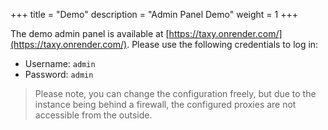 +++
title = "Demo"
description = "Admin Panel Demo"
weight = 1
+++

The demo admin panel is available at [https://taxy.onrender.com/](https://taxy.onrender.com/).
Please use the following credentials to log in:

- Username: `admin`
- Password: `admin`

> Please note, you can change the configuration freely, but due to the instance being behind a firewall, the configured proxies are not accessible from the outside.
